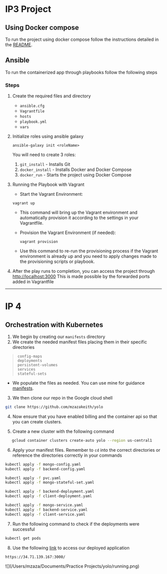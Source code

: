# IP3 Project
 
## Using Docker compose
To run the project using docker compose follow the instructions detailed in the [README](https://github.com/mzazakeith/yolo/blob/master/README.md).

## Ansible
To run the containerized app through playbooks follow the following steps

### Steps

1. Create the required files and directory
    * `ansible.cfg`
    * `Vagrantfile`
    * `hosts`
    * `playbook.yml`
    * `vars`
   
2. Initialize roles using ansible galaxy
    ```
    ansible-galaxy init <roleName>
    ```
   You will need to create 3 roles:
   1. `git_install` - Installs Git 
   2. `docker_install` - Installs Docker and Docker Compose 
   3. `docker_run` - Starts the project using Docker Compose

3. Running the Playbook with Vagrant

   - Start the Vagrant Environment:
   ```
   vagrant up
   ```
   - This command will bring up the Vagrant environment and automatically provision it according to the settings in your Vagrantfile.

   - Provision the Vagrant Environment (if needed):
     ```
     vagrant provision
     ```
   - Use this command to re-run the provisioning process if the Vagrant environment is already up and you need to apply changes made to the provisioning scripts or playbook.

4. After the play runs to completion, you can access the project through [http://localhost:3000](http://localhost:3000)
   This is made possible by the forwarded ports added in Vagrantfile

---

# IP 4 

## Orchestration with Kubernetes

1. We begin by creating our `manifests` directory
2. We create the needed manifest files placing them in their specific directories 

> `config-maps` <br>
> `deployments` <br>
> `persistent-volumes` <br>
> `services` <br>
> `stateful-sets` <br>

- We populate the files as needed. You can use mine for guidance [manifests](https://github.com/mzazakeith/yolo/tree/master/manifests).

3. We then clone our repo in the Google cloud shell

```bash
git clone https://github.com/mzazakeith/yolo
```

4. Now ensure that you have enabled billing and the container api so that you can create clusters.

5. Create a new cluster with the following command

```bash
   gcloud container clusters create-auto yolo --region us-central1
```
6. Apply your manifest files. Remember to `cd` into the correct directories or reference the directories correctly in your commands 
```bash
kubectl apply -f mongo-config.yaml
kubectl apply -f backend-config.yaml

kubectl apply -f pvc.yaml
kubectl apply -f mongo-stateful-set.yaml

kubectl apply -f backend-deployment.yaml
kubectl apply -f client-deployment.yaml

kubectl apply -f mongo-service.yaml
kubectl apply -f backend-service.yaml
kubectl apply -f client-service.yaml

```
7. Run the following command to check if the deployments were successful
```bash
kubectl get pods
```
8. Use the following [link](https://34.71.139.167:3000/) to access our deployed application
```
https://34.71.139.167:3000/
```

![](/Users/mzaza/Documents/Practice Projects/yolo/running.png)
